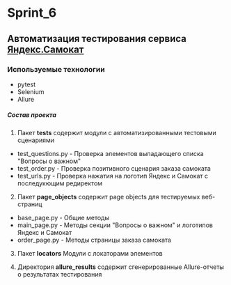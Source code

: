 # Sprint_6

## Автоматизация тестирования сервиса [Яндекс.Самокат](https://qa-scooter.praktikum-services.ru/)

### Используемые технологии
- pytest
- Selenium
- Allure

##### Состав проекта
1. Пакет **tests** содержит модули с автоматизированными тестовыми сценариями
- test_questions.py - Проверка элементов выпадающего списка "Вопросы о важном"
- test_order.py - Проверка позитивного сценария заказа самоката
- test_urls.py - Проверка нажатия на логотип Яндекс и Самокат с последукющим редиректом
2. Пакет **page_objects** содержит page objects для тестируемых веб-страниц
- base_page.py - Общие методы
- main_page.py - Методы секции "Вопросы о важном" и логотипов Яндекс и Самокат
- order_page.py - Методы страницы заказа самоката
3. Пакет **locators** Модули с локаторами элементов

4. Директория **allure_results** содержит сгенерированные Allure-отчеты о результатах тестирования

